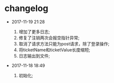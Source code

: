 changelog
=============
* 2017-11-19 21:28

    1. 增加了更多日志;
    2. 修复了注销两次会报空指针异常;
    3. 取消了请求方法只能为post请求，除了登录操作;
    4. 将ticketName和ticketValue长度缩短;
    5. 日志输出到文件;
    
* 2017-11-18 18:49
    
    1. 初始化;